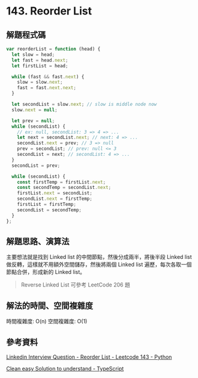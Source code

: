 # 143. Reorder List

## 解題程式碼

```javascript
var reorderList = function (head) {
  let slow = head;
  let fast = head.next;
  let firstList = head;

  while (fast && fast.next) {
    slow = slow.next;
    fast = fast.next.next;
  }

  let secondList = slow.next; // slow is middle node now
  slow.next = null;

  let prev = null;
  while (secondList) {
    // ex: null, secondList: 3 => 4 => ...
    let next = secondList.next; // next: 4 => ...
    secondList.next = prev; // 3 => null
    prev = secondList; // prev: null <= 3
    secondList = next; // secondList: 4 => ...
  }
  secondList = prev;

  while (secondList) {
    const firstTemp = firstList.next;
    const secondTemp = secondList.next;
    firstList.next = secondList;
    secondList.next = firstTemp;
    firstList = firstTemp;
    secondList = secondTemp;
  }
};
```

## 解題思路、演算法

主要想法就是找到 Linked list 的中間節點，然後分成兩半，將後半段 Linked list 做反轉，這樣就不用額外空間儲存，然後將兩個 Linked list 遍歷，每次各取一個節點合併，形成新的 Linked list。

> Reverse Linked List 可參考 LeetCode 206 題

## 解法的時間、空間複雜度

時間複雜度: O(n)
空間複雜度: O(1)

## 參考資料

[Linkedin Interview Question - Reorder List - Leetcode 143 - Python](https://youtu.be/S5bfdUTrKLM)

[Clean easy Solution to understand - TypeScript](https://leetcode.com/problems/reorder-list/solutions/2537020/clean-easy-solution-to-understand-typescript/)
